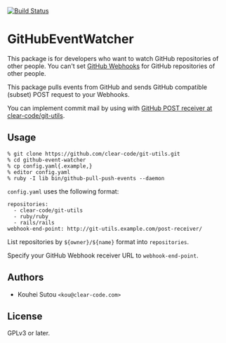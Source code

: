 [![Build Status](https://travis-ci.org/clear-code/github-event-watcher.svg?branch=master)](https://travis-ci.org/clear-code/github-event-watcher)

# GitHubEventWatcher

This package is for developers who want to watch GitHub repositories
of other people. You can't set
[GitHub Webhooks](https://developer.github.com/webhooks/) for GitHub
repositories of other people.

This package pulls events from GitHub and sends GitHub compatible
(subset) POST request to your Webhooks.

You can implement commit mail by using with
[GitHub POST receiver at clear-code/git-utils](https://github.com/clear-code/git-utils/tree/master/github-post-receiver).

## Usage

    % git clone https://github.com/clear-code/git-utils.git
    % cd github-event-watcher
    % cp config.yaml{.example,}
    % editor config.yaml
    % ruby -I lib bin/github-pull-push-events --daemon

`config.yaml` uses the following format:

    repositories:
      - clear-code/git-utils
      - ruby/ruby
      - rails/rails
    webhook-end-point: http://git-utils.example.com/post-receiver/

List repositories by `${owner}/${name}` format into `repositories`.

Specify your GitHub Webhook receiver URL to `webhook-end-point`.

## Authors

* Kouhei Sutou `<kou@clear-code.com>`

## License

GPLv3 or later.
